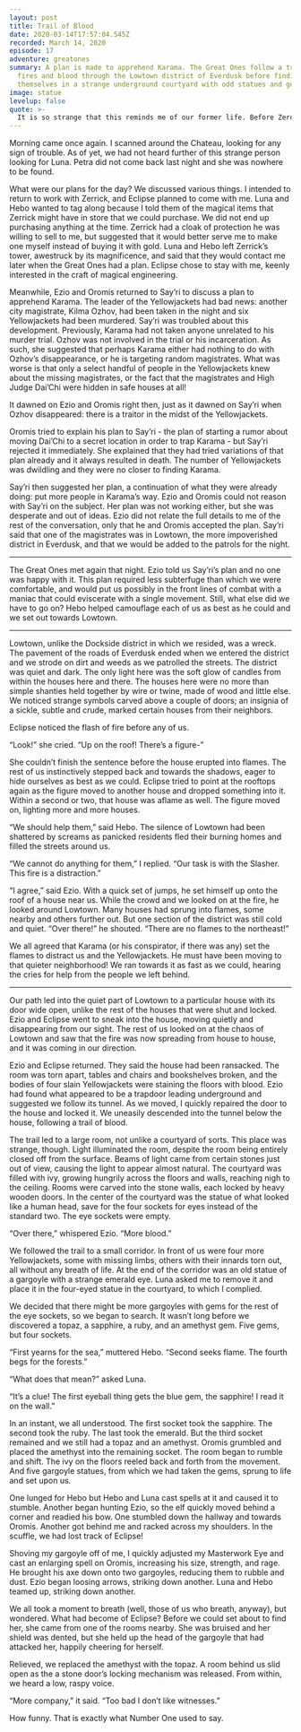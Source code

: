 ```yaml
---
layout: post
title: Trail of Blood
date: 2020-03-14T17:57:04.545Z
recorded: March 14, 2020
episode: 17
adventure: greatones
summary: A plan is made to apprehend Karama. The Great Ones follow a trail of
  fires and blood through the Lowtown district of Everdusk before finding
  themselves in a strange underground courtyard with odd statues and gems.
image: statue
levelup: false
quote: >-
  It is so strange that this reminds me of our former life. Before Zero. Before everything. I wonder where my sword rests now.
---
```

Morning came once again. I scanned around the Chateau, looking for any sign of trouble. As of yet, we had not heard further of this strange person looking for Luna. Petra did not come back last night and she was nowhere to be found.

What were our plans for the day? We discussed various things. I intended to return to work with Zerrick, and Eclipse planned to come with me. Luna and Hebo wanted to tag along because I told them of the magical items that Zerrick might have in store that we could purchase. We did not end up purchasing anything at the time. Zerrick had a cloak of protection he was willing to sell to me, but suggested that it would better serve me to make one myself instead of buying it with gold. Luna and Hebo left Zerrick’s tower, awestruck by its magnificence, and said that they would contact me later when the Great Ones had a plan. Eclipse chose to stay with me, keenly interested in the craft of magical engineering.

Meanwhile, Ezio and Oromis returned to Say’ri to discuss a plan to apprehend Karama. The leader of the Yellowjackets had bad news: another city magistrate, Kilma Ozhov, had been taken in the night and six Yellowjackets had been murdered. Say’ri was troubled about this development. Previously, Karama had not taken anyone unrelated to his murder trial. Ozhov was not involved in the trial or his incarceration. As such, she suggested that perhaps Karama either had nothing to do with Ozhov’s disappearance, or he is targeting random magistrates. What was worse is that only a select handful of people in the Yellowjackets knew about the missing magistrates, or the fact that the magistrates and High Judge Dai’Chi were hidden in safe houses at all!

It dawned on Ezio and Oromis right then, just as it dawned on Say’ri when Ozhov disappeared: there is a traitor in the midst of the Yellowjackets.

Oromis tried to explain his plan to Say’ri - the plan of starting a rumor about moving Dai’Chi to a secret location in order to trap Karama - but Say’ri rejected it immediately. She explained that they had tried variations of that plan already and it always resulted in death. The number of Yellowjackets was dwildling and they were no closer to finding Karama.

Say’ri then suggested her plan, a continuation of what they were already doing: put more people in Karama’s way. Ezio and Oromis could not reason with Say’ri on the subject. Her plan was not working either, but she was desperate and out of ideas. Ezio did not relate the full details to me of the rest of the conversation, only that he and Oromis accepted the plan. Say’ri said that one of the magistrates was in Lowtown, the more impoverished district in Everdusk, and that we would be added to the patrols for the night.

- - -

The Great Ones met again that night. Ezio told us Say’ri’s plan and no one was happy with it. This plan required less subterfuge than which we were comfortable, and would put us possibly in the front lines of combat with a maniac that could eviscerate with a single movement. Still, what else did we have to go on? Hebo helped camouflage each of us as best as he could and we set out towards Lowtown.

- - -

Lowtown, unlike the Dockside district in which we resided, was a wreck. The pavement of the roads of Everdusk ended when we entered the district and we strode on dirt and weeds as we patrolled the streets. The district was quiet and dark. The only light here was the soft glow of candles from within the houses here and there. The houses here were no more than simple shanties held together by wire or twine, made of wood and little else. We noticed strange symbols carved above a couple of doors; an insignia of a sickle, subtle and crude, marked certain houses from their neighbors.

Eclipse noticed the flash of fire before any of us.

“Look!” she cried. “Up on the roof! There’s a figure-”

She couldn’t finish the sentence before the house erupted into flames. The rest of us instinctively stepped back and towards the shadows, eager to hide ourselves as best as we could. Eclipse tried to point at the rooftops again as the figure moved to another house and dropped something into it. Within a second or two, that house was aflame as well. The figure moved on, lighting more and more houses.

“We should help them,” said Hebo. The silence of Lowtown had been shattered by screams as panicked residents fled their burning homes and filled the streets around us.

“We cannot do anything for them,” I replied. “Our task is with the Slasher. This fire is a distraction.”

“I agree,” said Ezio. With a quick set of jumps, he set himself up onto the roof of a house near us. While the crowd and we looked on at the fire, he looked around Lowtown. Many houses had sprung into flames, some nearby and others further out. But one section of the district was still cold and quiet. “Over there!” he shouted. “There are no flames to the northeast!”

We all agreed that Karama (or his conspirator, if there was any) set the flames to distract us and the Yellowjackets. He must have been moving to that quieter neighborhood! We ran towards it as fast as we could, hearing the cries for help from the people we left behind.

- - -

Our path led into the quiet part of Lowtown to a particular house with its door wide open, unlike the rest of the houses that were shut and locked. Ezio and Eclipse went to sneak into the house, moving quietly and disappearing from our sight. The rest of us looked on at the chaos of Lowtown and saw that the fire was now spreading from house to house, and it was coming in our direction.

Ezio and Eclipse returned. They said the house had been ransacked. The room was torn apart, tables and chairs and bookshelves broken, and the bodies of four slain Yellowjackets were staining the floors with blood. Ezio had found what appeared to be a trapdoor leading underground and suggested we follow its tunnel. As we moved, I quickly repaired the door to the house and locked it. We uneasily descended into the tunnel below the house, following a trail of blood.

The trail led to a large room, not unlike a courtyard of sorts. This place was strange, though. Light illuminated the room, despite the room being entirely closed off from the surface. Beams of light came from certain stones just out of view, causing the light to appear almost natural. The courtyard was filled with ivy, growing hungrily across the floors and walls, reaching nigh to the ceiling. Rooms were carved into the stone walls, each locked by heavy wooden doors. In the center of the courtyard was the statue of what looked like a human head, save for the four sockets for eyes instead of the standard two. The eye sockets were empty.

“Over there,” whispered Ezio. “More blood.”

We followed the trail to a small corridor. In front of us were four more Yellowjackets, some with missing limbs, others with their innards torn out, all without any breath of life. At the end of the corridor was an old statue of a gargoyle with a strange emerald eye. Luna asked me to remove it and place it in the four-eyed statue in the courtyard, to which I complied.

We decided that there might be more gargoyles with gems for the rest of the eye sockets, so we began to search. It wasn’t long before we discovered a topaz, a sapphire, a ruby, and an amethyst gem. Five gems, but four sockets.

“First yearns for the sea,” muttered Hebo. “Second seeks flame. The fourth begs for the forests.”

“What does that mean?” asked Luna.

“It’s a clue! The first eyeball thing gets the blue gem, the sapphire! I read it on the wall.”

In an instant, we all understood. The first socket took the sapphire. The second took the ruby. The last took the emerald. But the third socket remained and we still had a topaz and an amethyst. Oromis grumbled and placed the amethyst into the remaining socket. The room began to rumble and shift. The ivy on the floors reeled back and forth from the movement. And five gargoyle statues, from which we had taken the gems, sprung to life and set upon us.

One lunged for Hebo but Hebo and Luna cast spells at it and caused it to stumble. Another began hunting Ezio, so the elf quickly moved behind a corner and readied his bow. One stumbled down the hallway and towards Oromis. Another got behind me and racked across my shoulders. In the scuffle, we had lost track of Eclipse!

Shoving my gargoyle off of me, I quickly adjusted my Masterwork Eye and cast an enlarging spell on Oromis, increasing his size, strength, and rage. He brought his axe down onto two gargoyles, reducing them to rubble and dust. Ezio began loosing arrows, striking down another. Luna and Hebo teamed up, striking down another.

We all took a moment to breath (well, those of us who breath, anyway), but wondered. What had become of Eclipse? Before we could set about to find her, she came from one of the rooms nearby. She was bruised and her shield was dented, but she held up the head of the gargoyle that had attacked her, happily cheering for herself.

Relieved, we replaced the amethyst with the topaz. A room behind us slid open as the a stone door’s locking mechanism was released. From within, we heard a low, raspy voice.

“More company,” it said. “Too bad I don’t like witnesses.”

How funny. That is exactly what Number One used to say.